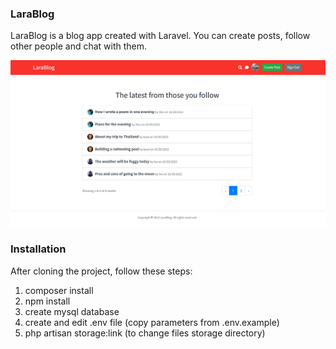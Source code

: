 ### LaraBlog

LaraBlog is a blog app created with Laravel. You can create posts, follow other people and chat with them.

<img src="https://raw.githubusercontent.com/h33k/LaraBlog/main/preview-feed.png">

### Installation

After cloning the project, follow these steps:
1. composer install
2. npm install
3. create mysql database
4. create and edit .env file (copy parameters from .env.example)
5. php artisan storage:link (to change files storage directory)
